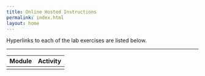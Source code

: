 ```yaml
---
title: Online Hosted Instructions
permalink: index.html
layout: home
---
```


Hyperlinks to each of the lab exercises are listed below.

---

| Module | Activity |
| --- | --- |
| | |
